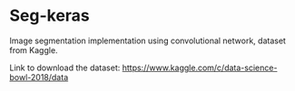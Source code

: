 # Seg-keras
Image segmentation implementation using convolutional network, dataset from Kaggle.

Link to download the dataset: https://www.kaggle.com/c/data-science-bowl-2018/data
